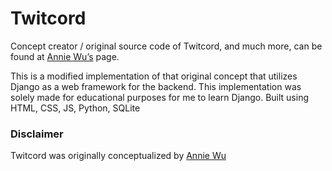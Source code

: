 # Twitcord
Concept creator / original source code of Twitcord, and much more, can be found at [Annie Wu’s](https://github.com/anniedotexe/twitcord) page. 

This is a modified implementation of that original concept that utilizes Django as a web framework for the backend. This implementation was solely made for educational purposes  for me to learn Django.
Built using HTML, CSS, JS, Python, SQLite

### Disclaimer
Twitcord was originally conceptualized by [Annie Wu](https://github.com/anniedotexe/twitcord)
